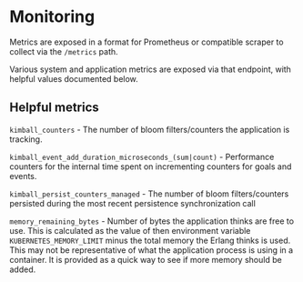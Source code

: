 # Monitoring

Metrics are exposed in a format for Prometheus or compatible scraper to collect via the `/metrics` path.

Various system and application metrics are exposed via that endpoint, with helpful values documented below.

## Helpful metrics

`kimball_counters` - The number of bloom filters/counters the application is tracking.

`kimball_event_add_duration_microseconds_(sum|count)` - Performance counters for the internal time spent on incrementing counters for goals and events.

`kimball_persist_counters_managed` - The number of bloom filters/counters persisted during the most recent persistence synchronization call

`memory_remaining_bytes` - Number of bytes the application thinks are free to use. This is calculated as the value of then environment variable `KUBERNETES_MEMORY_LIMIT` minus the total memory the Erlang thinks is used. This may not be representative of what the application process is using in a container. It is provided as a quick way to see if more memory should be added.
